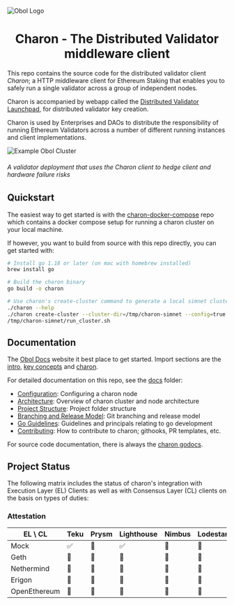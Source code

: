 ![Obol Logo](https://obol.tech/obolnetwork.png)

<h1 align="center">Charon - The Distributed Validator middleware client</h1>
<!-- [![Tag](https://img.shields.io/github/tag/obolnetwork/charon.svg)](https://github.com/obolnetwork/charon/releases/)
[![License](https://img.shields.io/github/license/obolnetwork/charon.svg)](LICENSE)
[![GoDoc](https://godoc.org/github.com/obolnetwork/charon?status.svg)](https://godoc.org/github.com/obolnetwork/charon)
![Lint](https://github.com/obolnetwork/charon/workflows/golangci-lint/badge.svg)
[![Go Report Card](https://goreportcard.com/badge/github.com/obolnetwork/charon)](https://goreportcard.com/report/github.com/obolnetwork/charon) -->

This repo contains the source code for the distributed validator client *Charon*; a HTTP middleware client for Ethereum Staking that enables you to safely run a single validator across a group of independent nodes.

Charon is accompanied by webapp called the [Distributed Validator Launchpad](https://github.com/obolnetwork/dv-launchpad), for distributed validator key creation.

Charon is used by Enterprises and DAOs to distribute the responsibility of running Ethereum Validators across a number of different running instances and client implementations.

![Example Obol Cluster](https://obol.tech/ObolCluster.png)
###### A validator deployment that uses the Charon client to hedge client and hardware failure risks

## Quickstart

The easiest way to get started is with the [charon-docker-compose](https://github.com/ObolNetwork/charon-docker-compose) repo
which contains a docker compose setup for running a charon cluster on your local machine.

If however, you want to build from source with this repo directly, you can get started with:
```bash
# Install go 1.18 or later (on mac with homebrew installed)
brew install go

# Build the charon binary
go build -o charon

# Use charon's create-cluster command to generate a local simnet cluster.
./charon --help
./charon create-cluster --cluster-dir=/tmp/charon-simnet --config=true --config-simnet
/tmp/charon-simnet/run_cluster.sh
```

## Documentation

The [Obol Docs](https://docs.obol.tech/) website it best place to get started.
Import sections are the [intro](https://docs.obol.tech/docs/intro),
[key concepts](https://docs.obol.tech/docs/key-concepts) and [charon](https://docs.obol.tech/docs/dv/introducing-charon).

For detailed documentation on this repo, see the [docs](docs) folder:
- [Configuration](configuration.md): Configuring a charon node
- [Architecture](architecture.md): Overview of charon cluster and node architecture
- [Project Structure](structure.md): Project folder structure
- [Branching and Release Model](branching.md): Git branching and release model
- [Go Guidelines](goguidelines.md): Guidelines and principals relating to go development
- [Contributing](contributing.md): How to contribute to charon; githooks, PR templates, etc.

For source code documentation, there is always the [charon godocs](https://pkg.go.dev/github.com/obolnetwork/charon).

## Project Status

The following matrix includes the status of charon's integration with Execution Layer (EL) Clients as well as with Consensus
Layer (CL) clients on the basis on types of duties:

### Attestation

| EL \ CL       | Teku | Prysm | Lighthouse | Nimbus | Lodestar |
|---------------|------| ----- | ---------- | ------ | -------- |
| Mock          | ✅ | 🚧    | ✅ | 🚧 | 🚧 |
| Geth          | 🚧 | 🚧    | 🚧 | 🚧 | 🚧 |
| Nethermind    | 🚧 | 🚧    | 🚧 | 🚧 | 🚧 |
| Erigon        | 🚧 | 🚧    | 🚧 | 🚧 | 🚧 |
| OpenEthereum  | 🚧 | 🚧    | 🚧 | 🚧 | 🚧 |
